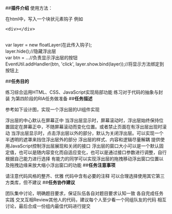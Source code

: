 ##**插件介绍**
使用方法：

在html中，写入一个块状元素钩子 例如<xmp><div></div></xmp><br/>
var layer = new floatLayer(在此传入钩子);<br/>
layer.hide();//隐藏浮出层<br/>
var btn = ...//负责显示浮出层的按钮<br/>
EventUtil.addHandler(btn, 'click', layer.show.bind(layer));//将显示方法绑定到按钮上<br/>




##**任务目的**

练习综合运用HTML、CSS、JavaScript实现局部功能
练习对于代码的抽象与封装
为第四阶段的RIA任务做准备
##**任务描述**

参考如下设计图，实现一个浮出层的UI组件实现

浮出层的中心默认在屏幕正中
当浮出层显示时，屏幕滚动时，浮出层始终保持位置固定在屏幕正中，不随屏幕滚动而变化位置。或者禁止页面在有浮出层出现时滚动
当浮出层显示时，点击浮出层以外的部分，默认为关闭浮出层。可以实现一个半透明的遮罩来挡住浮出层外的部分
浮出层的样式、内容和逻辑尽量解耦
提供使用JavaScript控制浮出层展现和关闭的接口
浮出层的窗口大小可以是一个默认固定值，也可以是随内容变化而自适应变化，也可以是通过接口参数进行调整，自行根据自己能力进行选择
有能力的同学可以实现浮出层的拖拽移动浮出窗口位置以及拖拽边缘来放大缩小浮出窗口的功能
##**任务注意事项**

请注意代码风格的整齐、优雅
代码中含有必要的注释
可以合理选择使用其它第三方类库，但不建议
##**任务协作建议**

团队集中讨论，明确题目要求，保证队伍各自对题目要求认知一致
各自完成任务实践
交叉互相Review其他人的代码，建议每个人至少看一个同组队友的代码
相互讨论，最后合成一份组内最佳代码进行提交
